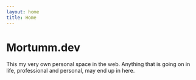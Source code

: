 ```yaml
---
layout: home
title: Home
---
```


# Mortumm.dev

This my very own personal space in the web. Anything that is going on in life, professional and personal, may end up in here.
